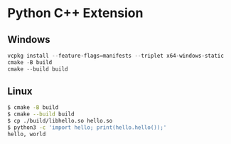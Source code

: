 # Python C++ Extension

## Windows

```PowerShell
vcpkg install --feature-flags=manifests --triplet x64-windows-static
cmake -B build
cmake --build build
```

## Linux

```bash
$ cmake -B build
$ cmake --build build
$ cp ./build/libhello.so hello.so
$ python3 -c 'import hello; print(hello.hello());'
hello, world
```

